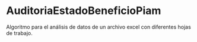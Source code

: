 # AuditoriaEstadoBeneficioPiam
Algoritmo para el análisis de datos de un archivo excel con diferentes hojas de trabajo.
